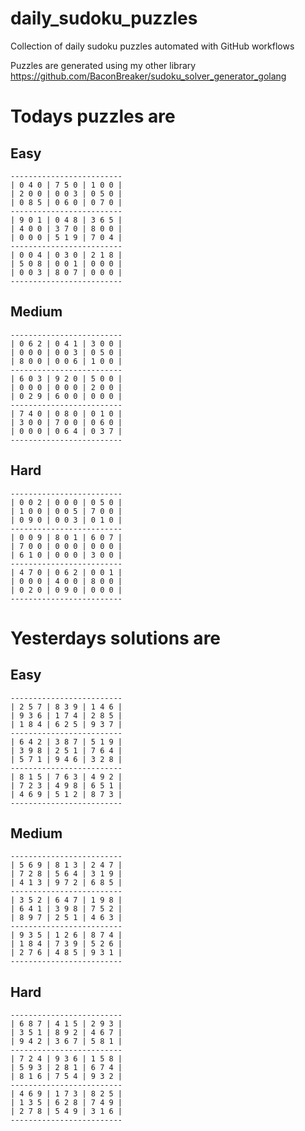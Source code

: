 
# daily_sudoku_puzzles 

Collection of daily sudoku puzzles automated with GitHub workflows 

Puzzles are generated using my other library https://github.com/BaconBreaker/sudoku_solver_generator_golang 
 

# Todays puzzles are 

## Easy 

```
-------------------------
| 0 4 0 | 7 5 0 | 1 0 0 | 
| 2 0 0 | 0 0 3 | 0 5 0 | 
| 0 8 5 | 0 6 0 | 0 7 0 | 
-------------------------
| 9 0 1 | 0 4 8 | 3 6 5 | 
| 4 0 0 | 3 7 0 | 8 0 0 | 
| 0 0 0 | 5 1 9 | 7 0 4 | 
-------------------------
| 0 0 4 | 0 3 0 | 2 1 8 | 
| 5 0 8 | 0 0 1 | 0 0 0 | 
| 0 0 3 | 8 0 7 | 0 0 0 | 
-------------------------
```
## Medium 

```
-------------------------
| 0 6 2 | 0 4 1 | 3 0 0 | 
| 0 0 0 | 0 0 3 | 0 5 0 | 
| 8 0 0 | 0 0 6 | 1 0 0 | 
-------------------------
| 6 0 3 | 9 2 0 | 5 0 0 | 
| 0 0 0 | 0 0 0 | 2 0 0 | 
| 0 2 9 | 6 0 0 | 0 0 0 | 
-------------------------
| 7 4 0 | 0 8 0 | 0 1 0 | 
| 3 0 0 | 7 0 0 | 0 6 0 | 
| 0 0 0 | 0 6 4 | 0 3 7 | 
-------------------------
```
## Hard 

```
-------------------------
| 0 0 2 | 0 0 0 | 0 5 0 | 
| 1 0 0 | 0 0 5 | 7 0 0 | 
| 0 9 0 | 0 0 3 | 0 1 0 | 
-------------------------
| 0 0 9 | 8 0 1 | 6 0 7 | 
| 7 0 0 | 0 0 0 | 0 0 0 | 
| 6 1 0 | 0 0 0 | 3 0 0 | 
-------------------------
| 4 7 0 | 0 6 2 | 0 0 1 | 
| 0 0 0 | 4 0 0 | 8 0 0 | 
| 0 2 0 | 0 9 0 | 0 0 0 | 
-------------------------
```
# Yesterdays solutions are 

## Easy 

```
-------------------------
| 2 5 7 | 8 3 9 | 1 4 6 | 
| 9 3 6 | 1 7 4 | 2 8 5 | 
| 1 8 4 | 6 2 5 | 9 3 7 | 
-------------------------
| 6 4 2 | 3 8 7 | 5 1 9 | 
| 3 9 8 | 2 5 1 | 7 6 4 | 
| 5 7 1 | 9 4 6 | 3 2 8 | 
-------------------------
| 8 1 5 | 7 6 3 | 4 9 2 | 
| 7 2 3 | 4 9 8 | 6 5 1 | 
| 4 6 9 | 5 1 2 | 8 7 3 | 
-------------------------
```
## Medium 

```
-------------------------
| 5 6 9 | 8 1 3 | 2 4 7 | 
| 7 2 8 | 5 6 4 | 3 1 9 | 
| 4 1 3 | 9 7 2 | 6 8 5 | 
-------------------------
| 3 5 2 | 6 4 7 | 1 9 8 | 
| 6 4 1 | 3 9 8 | 7 5 2 | 
| 8 9 7 | 2 5 1 | 4 6 3 | 
-------------------------
| 9 3 5 | 1 2 6 | 8 7 4 | 
| 1 8 4 | 7 3 9 | 5 2 6 | 
| 2 7 6 | 4 8 5 | 9 3 1 | 
-------------------------
```
## Hard 

```
-------------------------
| 6 8 7 | 4 1 5 | 2 9 3 | 
| 3 5 1 | 8 9 2 | 4 6 7 | 
| 9 4 2 | 3 6 7 | 5 8 1 | 
-------------------------
| 7 2 4 | 9 3 6 | 1 5 8 | 
| 5 9 3 | 2 8 1 | 6 7 4 | 
| 8 1 6 | 7 5 4 | 9 3 2 | 
-------------------------
| 4 6 9 | 1 7 3 | 8 2 5 | 
| 1 3 5 | 6 2 8 | 7 4 9 | 
| 2 7 8 | 5 4 9 | 3 1 6 | 
-------------------------
```
